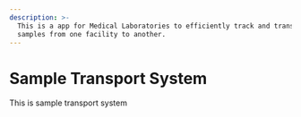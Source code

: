 ```yaml
---
description: >-
  This is a app for Medical Laboratories to efficiently track and transport
  samples from one facility to another.
---
```


# Sample Transport System

This is sample transport system


